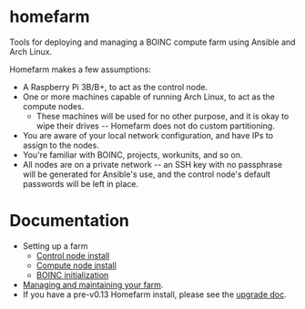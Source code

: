 # homefarm
Tools for deploying and managing a BOINC compute farm using Ansible
and Arch Linux.

Homefarm makes a few assumptions:

* A Raspberry Pi 3B/B+, to act as the control node.
* One or more machines capable of running Arch Linux, to act as the
  compute nodes.
  * These machines will be used for no other purpose, and it is okay
    to wipe their drives -- Homefarm does not do custom partitioning.
* You are aware of your local network configuration, and have IPs to
  assign to the nodes.
* You're familiar with BOINC, projects, workunits, and so on.
* All nodes are on a private network -- an SSH key with no passphrase
  will be generated for Ansible's use, and the control node's default
  passwords will be left in place.

# Documentation

* Setting up a farm
    * [Control node install](https://github.com/firepear/homefarm/blob/master/docs/control_install.md)
    * [Compute node install](https://github.com/firepear/homefarm/blob/master/docs/compute_install.md)
    * [BOINC initialization](https://github.com/firepear/homefarm/blob/master/docs/boinc_setup.md)
* [Managing and maintaining your farm](https://github.com/firepear/homefarm/blob/master/docs/management_and_maintenance.md).
* If you have a pre-v0.13 Homefarm install, please see the [upgrade
doc](https://github.com/firepear/homefarm/blob/master/docs/upgrade-to-0.13.0.md).

